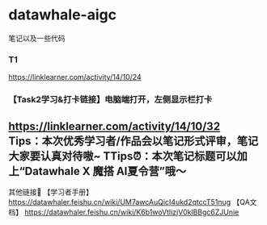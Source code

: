 # datawhale-aigc
笔记以及一些代码  
### T1
https://linklearner.com/activity/14/10/24

### 【Task2学习&打卡链接】电脑端打开，左侧显示栏打卡
https://linklearner.com/activity/14/10/32  
Tips：本次优秀学习者/作品会以笔记形式评审，笔记大家要认真对待嗷~
TTips⏰：本次笔记标题可以加上“Datawhale X 魔搭 AI夏令营”哦～
-------------------------------

其他链接🔗 
【学习者手册】
https://datawhaler.feishu.cn/wiki/UM7awcAuQicI4ukd2qtccT51nug
【QA文档】
https://datawhaler.feishu.cn/wiki/K6b1woVtlizjV0klBBgc6ZJUnie
